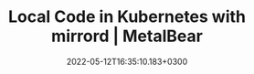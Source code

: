 ---
title : "Local Code in Kubernetes with mirrord | MetalBear"
description: "Build cloud-native apps better and faster with mirrord. Run local code in your Kubernetes cluster — no deploying needed."
lead: "Build cloud-native apps better and faster with mirrord. Run local code in your Kubernetes cluster — no deploying needed."
date: 2022-05-12T16:35:10.183+0300
lastmod: 2022-05-12T16:35:10.183+0300
sections:
  - section-header
  - section-about
  - section-how-mirrord-work
  - section-benefit
  - section-blog
  - section-home-cta
---